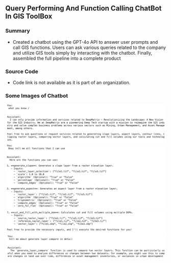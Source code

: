 ## Query Performing And Function Calling ChatBot In GIS ToolBox

### Summary

- Created a chatbot using the GPT-4o API to answer user prompts and call GIS functions. Users can ask various queries related to the company and utilize GIS tools simply by interacting with the chatbot. Finally, assembled the full pipeline into a complete product

### Source Code

- Code link is not available as it is part of an organization.

### Some Images of Chatbot

![](https://github.com/RustyGrackle/top_projects/blob/main/Images/chat/chat01.png)
![](https://github.com/RustyGrackle/top_projects/blob/main/Images/chat/chat02.png)
![](https://github.com/RustyGrackle/top_projects/blob/main/Images/chat/chat3.png)
![](https://github.com/RustyGrackle/top_projects/blob/main/Images/chat/chat4.png)
